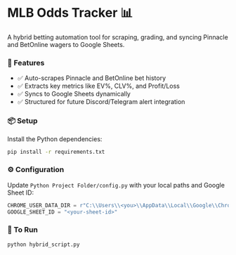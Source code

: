 # MLB Odds Tracker 📊

A hybrid betting automation tool for scraping, grading, and syncing Pinnacle and BetOnline wagers to Google Sheets.

### 🔧 Features
- ✅ Auto-scrapes Pinnacle and BetOnline bet history
- ✅ Extracts key metrics like EV%, CLV%, and Profit/Loss
- ✅ Syncs to Google Sheets dynamically
- ✅ Structured for future Discord/Telegram alert integration

### 📦 Setup

Install the Python dependencies:

```bash
pip install -r requirements.txt
```

### ⚙️ Configuration

Update `Python Project Folder/config.py` with your local paths and Google Sheet ID:

```python
CHROME_USER_DATA_DIR = r"C:\\Users\\<you>\\AppData\\Local\\Google\\Chrome\\User Data"
GOOGLE_SHEET_ID = "<your-sheet-id>"
```

### 🚀 To Run

```bash
python hybrid_script.py
```

